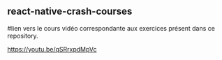 ## react-native-crash-courses

#lien vers le cours vidéo correspondante aux exercices présent dans ce repository.

https://youtu.be/qSRrxpdMpVc

